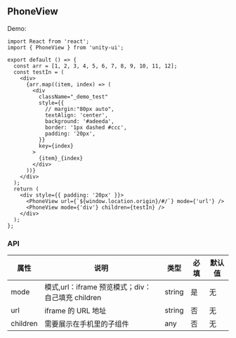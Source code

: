## PhoneView

Demo:

```tsx | inline
import React from 'react';
import { PhoneView } from 'unity-ui';

export default () => {
  const arr = [1, 2, 3, 4, 5, 6, 7, 8, 9, 10, 11, 12];
  const testIn = (
    <div>
      {arr.map((item, index) => (
        <div
          className="_demo_test"
          style={{
            // margin:"80px auto",
            textAlign: 'center',
            background: '#adeeda',
            border: '1px dashed #ccc',
            padding: '20px',
          }}
          key={index}
        >
          {item}_{index}
        </div>
      ))}
    </div>
  );
  return (
    <div style={{ padding: '20px' }}>
      <PhoneView url={`${window.location.origin}/#/`} mode={'url'} />
      <PhoneView mode={'div'} children={testIn} />
    </div>
  );
};
```

### API

| 属性     | 说明                                              | 类型   | 必填 | 默认值 |
| -------- | ------------------------------------------------- | ------ | ---- | ------ |
| mode     | 模式,url：iframe 预览模式；div：自己填充 children | string | 是   | 无     |
| url      | iframe 的 URL 地址                                | string | 否   | 无     |
| children | 需要展示在手机里的子组件                          | any    | 否   | 无     |
